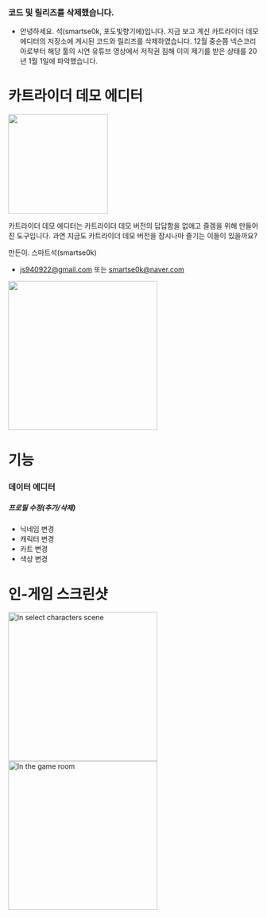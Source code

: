 ### 코드 및 릴리즈를 삭제했습니다.
- 안녕하세요. 석(smartse0k, 포도빛향기에)입니다. 지금 보고 계신 카트라이더 데모 에디터의 저장소에 게시된 코드와 릴리즈를 삭제하였습니다. 12월 중순쯤 넥슨코리아로부터 해당 툴의 시연 유튜브 영상에서 저작권 침해 이의 제기를 받은 상태를 20년 1월 1일에 파악했습니다.

# 카트라이더 데모 에디터
<img src="https://user-images.githubusercontent.com/22577959/66453528-9c084c80-ea9f-11e9-8557-192d37bf9fdd.png" width="200">

카트라이더 데모 에디터는 카트라이더 데모 버전의 답답함을 없애고 즐겜을 위해 만들어진 도구입니다. 과연 지금도 카트라이더 데모 버전을 잠시나마 즐기는 이들이 있을까요?

만든이. 스마트석(smartse0k)
- js940922@gmail.com 또는 smartse0k@naver.com
<img src="http://www.gckom.com/kartrider_tmi_img.php?nick=%ED%8F%AC%EB%8F%84%EB%B9%9B%ED%96%A5%EA%B8%B0%EC%97%90&fake=9692797dummy.gif#dummy.gif" width="300">

# 기능
### 데이터 에디터
##### 프로필 수정(추가/삭제)
* 닉네임 변경
* 캐릭터 변경
* 카트 변경
* 색상 변경

<!--
### 인게임 에디터
* 무한부스터
-->

# 인-게임 스크린샷
<img alt="In select characters scene" src="https://user-images.githubusercontent.com/22577959/66406421-8b67c000-ea26-11e9-8134-0b36dbcef94c.png" width="300">
<img alt="In the game room" src="https://user-images.githubusercontent.com/22577959/66406427-8d318380-ea26-11e9-827c-dedfc11843f9.PNG" width="300">

